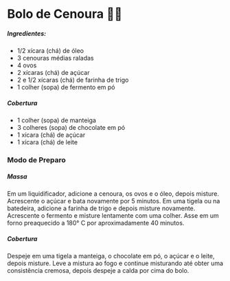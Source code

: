 # Bolo de Cenoura :woman_cook:

##### _Ingredientes:_

* 1/2 xícara (chá) de óleo
* 3 cenouras médias raladas
* 4 ovos
* 2 xícaras (chá) de açúcar
* 2 e 1/2 xícaras (chá) de farinha de trigo
* 1 colher (sopa) de fermento em pó

##### _Cobertura_

* 1 colher (sopa) de manteiga
* 3 colheres (sopa) de chocolate em pó
* 1 xícara (chá) de açúcar
* 1 xícara (chá) de leite

### Modo de Preparo

##### _Massa_
Em um liquidificador, adicione a cenoura, os ovos e o óleo, depois misture.
Acrescente o açúcar e bata novamente por 5 minutos.
Em uma tigela ou na batedeira, adicione a farinha de trigo e depois misture novamente.
Acrescente o fermento e misture lentamente com uma colher.
Asse em um forno preaquecido a 180° C por aproximadamente 40 minutos.

##### _Cobertura_

Despeje em uma tigela a manteiga, o chocolate em pó, o açúcar e o leite, depois misture.
Leve a mistura ao fogo e continue misturando até obter uma consistência cremosa, depois despeje a calda por cima do bolo.

